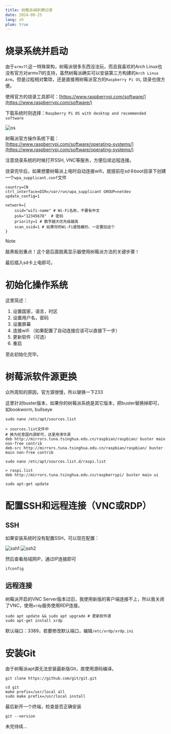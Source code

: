 ```yaml
---
title: 树莓派4B折腾记录
date: 2024-08-25
lang: zh
plum: true
---
```


# 烧录系统并启动

由于`armv7l`这一特殊架构，树莓派很多东西没法玩，而且我喜欢的Arch Linux也没有官方对armv7l的支持，虽然树莓派确实可以安装第三方构建的`Arch Linux Arm`，但是过程相对繁琐，还是直接用树莓派官方的`Raspberry Pi OS`, 烧录也很方便。

使用官方的烧录工具即可：[https://www.raspberrypi.com/software/](https://www.raspberrypi.com/software/)

下载系统时则选择：`Raspberry Pi OS with desktop and recommended software`

![os](/images/posts/raspberry-pi/os.png)

树莓派官方操作系统下载：[https://www.raspberrypi.com/software/operating-systems/](https://www.raspberrypi.com/software/operating-systems/)

注意烧录系统的时候打开SSH, VNC等服务，方便后续远程连接。

烧录完毕后，如果想要树莓派上电时自动连接wifi，就提前在sd卡boot目录下创建一个`wpa_supplicant.conf`文件

```
country=CN
ctrl_interface=DIR=/var/run/wpa_supplicant GROUP=netdev
update_config=1
 
network={
    ssid="wifi-name" # Wi-Fi名称，不要有中文
    psk="12345678"  # 密码
    priority=1 # 数字越大优先级越高
    scan_ssid=1 # 如果你的Wi-Fi是隐藏的，一定要加这个
}
```

> [!NOTE]
> 敲黑板划重点！这个是后面脱离显示器使用树莓派方法的关键步骤！

最后插入sd卡上电即可。

# 初始化操作系统

这里简述：

1. 设置国家，语言，时区
2. 设置用户名，密码
3. 设置屏幕
4. 连接wifi （如果配置了自动连接应该可以直接下一步）
5. 更新软件（可选）
6. 重启

至此初始化完毕。

# 树莓派软件源更换

众所周知的原因，官方源很慢，所以替换一下233

这里针对buster版本，如果你的树莓派系统是其它版本，把buster替换掉即可，如bookworm, bullseye

```shell
sudo nano /etc/apt/sources.list

> sources.list文件中
# 换为任意国内源即可，这里用清华源
deb http://mirrors.tuna.tsinghua.edu.cn/raspbian/raspbian/ buster main non-free contrib
deb-src http://mirrors.tuna.tsinghua.edu.cn/raspbian/raspbian/ buster main non-free contrib

sudo nano /etc/apt/sources.list.d/raspi.list

> raspi.list
deb http://mirrors.tuna.tsinghua.edu.cn/raspberrypi/ buster main ui

sudo apt-get update
```


# 配置SSH和远程连接（VNC或RDP）

## SSH

如果安装系统时没有配置SSH，可以现在配置：

![ssh1](/images/posts/raspberry-pi/ssh-1.png)
![ssh2](/images/posts/raspberry-pi/ssh-2.png)

然后查看局域网IP，通过IP连接即可
```shell
ifconfig
```

## 远程连接

树莓派开启的VNC Server版本过旧，我使用新版的客户端连接不上，所以我关闭了VNC，使用`xrdp`服务使用RDP连接。

```shell
sudo apt update && sudo apt upgrade # 更新软件源
sudo apt-get install xrdp
```

默认端口：3389，若要修改默认端口，编辑`/etc/xrdp/xrdp.ini`

# 安装Git

由于树莓派apt源无法安装最新版Git，故使用源码编译。

```shell
git clone https://github.com/git/git.git

cd git
make prefix=/usr/local all
sudo make prefix=/usr/local install
```

最后新开一个终端，检查是否正确安装
```shell
git --version
```

未完待续...
